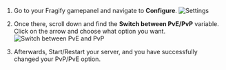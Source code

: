 1. Go to your Fragify gamepanel and navigate to **Configure**.
![Settings](../images/settings.png)

2. Once there, scroll down and find the **Switch between PvE/PvP** variable. Click on the arrow and choose what option you want.
![Switch between PvE and PvP](../images/switch-pve-pvp.png)

3. Afterwards, Start/Restart your server, and you have successfully changed your PvP/PvE option.